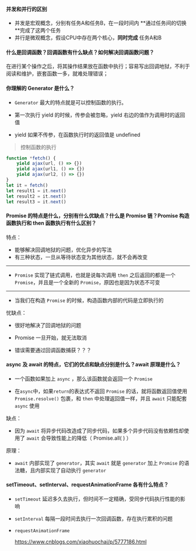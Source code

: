#### 并发和并行的区别

- 并发是宏观概念，分别有任务A和任务B，在一段时间内 **通过任务间的切换 **完成了这两个任务
- 并行是微观概念，假设CPU中存在两个核心，**同时完成** 任务A和B



#### 什么是回调函数？回调函数有什么缺点？如何解决回调函数问题？

在进行某个操作之后，将其操作结果放在函数中执行；容易写出回调地狱，不利于阅读和维护，嵌套函数一多，就难处理错误；



#### 你理解的 Generator 是什么？

- `Generator` 最大的特点就是可以控制函数的执行。
- 第一次执行 yield 的时候，传参会被忽略，yield 右边的值作为调用时的返回值

- yield 如果不传参，在函数执行时的返回值是 undefined

> 控制函数的执行

```js
function *fetch() {
    yield ajax(url, () => {})
    yield ajax(url1, () => {})
    yield ajax(url2, () => {})
}
let it = fetch()
let result1 = it.next()
let result2 = it.next()
let result3 = it.next()
```



#### Promise 的特点是什么，分别有什么优缺点？什么是 Promise 链？Promise 构造函数执行和 then 函数执行有什么区别？

特点：

- 能够解决回调地狱的问题，优化异步的写法
- 有三种状态，一旦从等待状态变为其他状态，就不会再改变

---

- `Promise` 实现了链式调用，也就是说每次调用 `then` 之后返回的都是一个 `Promise`，并且是一个全新的 `Promise`，原因也是因为状态不可变

---

- 当我们在构造 `Promise` 的时候，构造函数内部的代码是立即执行的



忧缺点：

- 很好地解决了回调地狱的问题

- Promise 一旦开始，就无法取消
- 错误需要通过回调函数捕获？？？



#### async 及 await 的特点，它们的优点和缺点分别是什么？await 原理是什么？

- 一个函数如果加上 `async` ，那么该函数就会返回一个 `Promise`

- 在`async`中，如果`return`的表达式不返回 `Promise` 的话，就将函数返回值使用 `Promise.resolve()` 包裹，和 `then` 中处理返回值一样，并且 `await` 只能配套 `async` 使用



缺点：

- 因为 `await` 将异步代码改造成了同步代码，如果多个异步代码没有依赖性却使用了 `await` 会导致性能上的降低（ Promise.all( )  ）



原理：

- `await` 内部实现了 `generator`，其实 `await` 就是 `generator` 加上 `Promise` 的语法糖，且内部实现了自动执行 `generator`



#### setTimeout、setInterval、requestAnimationFrame 各有什么特点？

- `setTimeout` 延迟多久去执行，但时间不一定精确，受同步代码执行性能的影响
- `setInterval` 每隔一段时间去执行一次回调函数，存在执行累积的问题

- `requestAnimationFrame`

   https://www.cnblogs.com/xiaohuochai/p/5777186.html











